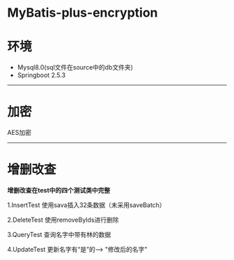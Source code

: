 # MyBatis-plus-encryption

# 环境
* Mysql8.0(sql文件在source中的db文件夹)
* Springboot 2.5.3

---
# 加密
AES加密

---
# 增删改查
**增删改查在test中的四个测试类中完整**

1.InsertTest
使用sava插入32条数据（未采用saveBatch）

2.DeleteTest
使用removeByIds进行删除

3.QueryTest
查询名字中带有林的数据

4.UpdateTest
更新名字有“是”的--> "修改后的名字"
